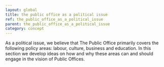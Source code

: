 ```yaml
---
layout: global
title: the public office as a political issue
ref: the_public_office_as_a_political_issue
parent: the_public_office_as_a_political_issue
category: concept
---
```


As a political issue, we believe that The Public Office primarily covers the following policy areas: labour, culture, business and education. In this section we develop ideas on how and why these areas can and should engage in the vision of Public Offices.